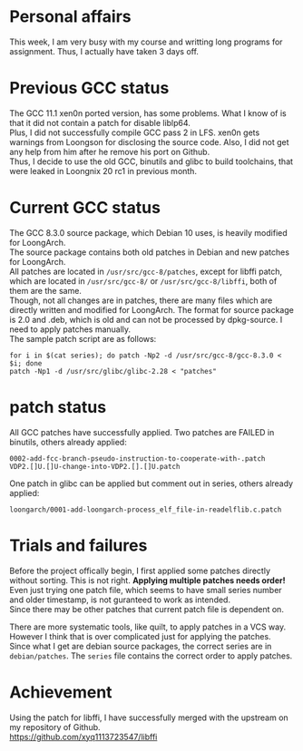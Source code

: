 # Personal affairs

This week, I am very busy with my course and writting long programs for assignment. Thus, I actually have taken 3 days off.   

# Previous GCC status  

The GCC 11.1 xen0n ported version, has some problems. What I know of is that it did not contain a patch for disable liblp64.  
Plus, I did not successfully compile GCC pass 2 in LFS.
xen0n gets warnings from Loongson for disclosing the source code. Also, I did not get any help from him after he remove his port on Github.  
Thus, I decide to use the old GCC, binutils and glibc to build toolchains, that were leaked in Loongnix 20 rc1 in previous month.

# Current GCC status
  
The GCC 8.3.0 source package, which Debian 10 uses, is heavily modified for LoongArch.   
The source package contains both old patches in Debian and new patches for LoongArch.   
All patches are located in `/usr/src/gcc-8/patches`, except for libffi patch, which are located in `/usr/src/gcc-8/` or `/usr/src/gcc-8/libffi`, both of them are the same.  
Though, not all changes are in patches, there are many files which are directly written and modified for LoongArch. 
The format for source package is 2.0 and .deb, which is old and can not be processed by dpkg-source. I need to apply patches manually.  
The sample patch script are as follows:  
```
for i in $(cat series); do patch -Np2 -d /usr/src/gcc-8/gcc-8.3.0 < $i; done
patch -Np1 -d /usr/src/glibc/glibc-2.28 < "patches"
```

# patch status

All GCC patches have successfully applied.
Two patches are FAILED in binutils, others already applied:  
```
0002-add-fcc-branch-pseudo-instruction-to-cooperate-with-.patch
VDP2.[]U.[]U-change-into-VDP2.[].[]U.patch
```
One patch in glibc can be applied but comment out in series, others already applied:  
```
loongarch/0001-add-loongarch-process_elf_file-in-readelflib.c.patch
```


# Trials and failures  

Before the project offically begin, I first applied some patches directly without sorting. This is not right. **Applying multiple patches needs order!**  
Even just trying one patch file, which seems to have small series number and older timestamp, is not guranteed to work as intended.   
Since there may be other patches that current patch file is dependent on.  
  
There are more systematic tools, like quilt, to apply patches in a VCS way. However I think that is over complicated just for applying the patches.  
Since what I get are debian source packages, the correct series are in `debian/patches`. The `series` file contains the correct order to apply patches.

# Achievement

Using the patch for libffi, I have successfully merged with the upstream on my repository of Github.  
https://github.com/xyq1113723547/libffi

